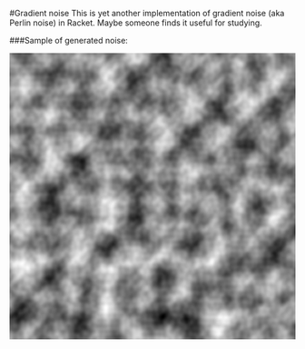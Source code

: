 #Gradient noise
This is yet another implementation of gradient noise (aka Perlin noise) in Racket.
Maybe someone finds it useful for studying.

###Sample of generated noise:

![sample](https://raw.githubusercontent.com/crystalline/racket-gradient-noise/master/example.png "Sample of generated noise")
